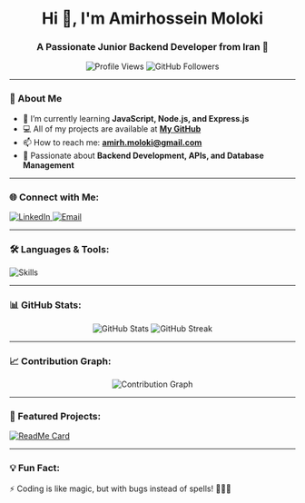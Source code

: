 <h1 align="center">Hi 👋, I'm Amirhossein Moloki</h1>
<h3 align="center">A Passionate Junior Backend Developer from Iran 🚀</h3>

<p align="center">
  <img src="https://komarev.com/ghpvc/?username=amirhossein-moloki&label=Profile%20Views&color=0e75b6&style=flat" alt="Profile Views" />
  <img src="https://img.shields.io/github/followers/amirhossein-moloki?label=Followers&style=social" alt="GitHub Followers" />
</p>

---

### 🚀 About Me
- 🌱 I’m currently learning **JavaScript, Node.js, and Express.js**
- 💻 All of my projects are available at **[My GitHub](https://github.com/amirhossein-moloki)**
- 📫 How to reach me: **amirh.moloki@gmail.com**
- 🎯 Passionate about **Backend Development, APIs, and Database Management**

---

### 🌐 Connect with Me:
<p align="left">
  <a href="https://www.linkedin.com/in/amirhossein-moloki-8b8840351/" target="_blank">
    <img src="https://img.shields.io/badge/LinkedIn-blue?style=flat-square&logo=linkedin" alt="LinkedIn"/>
  </a>
  <a href="mailto:amirh.moloki@gmail.com">
    <img src="https://img.shields.io/badge/Email-D14836?style=flat-square&logo=gmail&logoColor=white" alt="Email"/>
  </a>
</p>

---

### 🛠️ Languages & Tools:
<p align="left">
  <img src="https://skillicons.dev/icons?i=html,css,python,django,git" alt="Skills" />
</p>

---

### 📊 GitHub Stats:
<p align="center">
  <img src="https://github-readme-stats.vercel.app/api?username=amirhossein-moloki&show_icons=true&theme=dark" alt="GitHub Stats"/>
  <img src="https://github-readme-streak-stats.herokuapp.com/?user=amirhossein-moloki&theme=dark" alt="GitHub Streak"/>
</p>

---

### 📈 Contribution Graph:
<p align="center">
  <img src="https://activity-graph.herokuapp.com/graph?username=amirhossein-moloki&theme=react-dark" alt="Contribution Graph"/>
</p>

---

### 🚀 Featured Projects:
[![ReadMe Card](https://github-readme-stats.vercel.app/api/pin/?username=amirhossein-moloki&repo=your-repo&theme=dark)](https://github.com/amirhossein-moloki/your-repo)

---

### 💡 Fun Fact:
⚡ Coding is like magic, but with bugs instead of spells! 🧙‍♂️🐛
